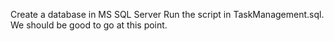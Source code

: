 Create a database in MS SQL Server 
Run the script in TaskManagement.sql. We should be good to go at this point. 
